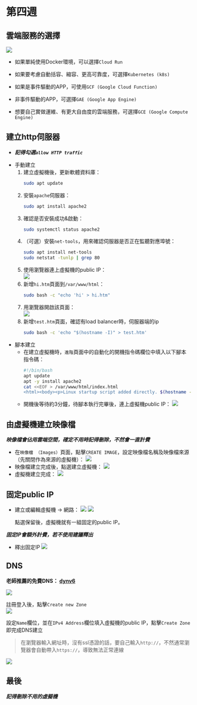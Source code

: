 # 第四週

## 雲端服務的選擇
![](src/linux-2024100101.jpg)

* 如果單純使用Docker環境，可以選擇`Cloud Run`

* 如果要考慮自動括容、縮容、更高可靠度，可選擇`Kubernetes (k8s)`

* 如果是事件驅動的APP，可使用`GCF (Google Cloud Function)`

* 非事件驅動的APP，可選擇`GAE (Google App Engine)`

* 想要自己實做運維、有更大自由度的雲端服務，可選擇`GCE (Google Compute Engine)`

## 建立http伺服器
- ***記得勾選`allow HTTP traffic`***

* 手動建立
    1. 建立虛擬機後，更新軟體資料庫：<br>
        ```bash
        sudo apt update
        ```
    2. 安裝`apache`伺服器：<br>
        ```bash
        sudo apt install apache2
        ```
    3. 確認是否安裝成功&啟動：<br>
        ```bash
        sudo systemctl status apache2
        ```
    4. （可選）安裝`net-tools`，用來確認伺服器是否正在監聽對應埠號：<br>
        ```bash
        sudo apt install net-tools
        sudo netstat -tunlp | grep 80
        ```
    5. 使用瀏覽器連上虛擬機的public IP：<br>
        ![](src/linux-2024100102.png)
    6. 新增`hi.htm`頁面到`/var/www/html`：
        ```bash
        sudo bash -c "echo 'hi' > hi.htm"
        ```
    7. 用瀏覽器開啟該頁面：<br>
        ![](src/linux-2024100103.png)
    8. 新增`test.htm`頁面，確認有load balancer時，伺服器端的ip
        ```bash
        sudo bash -c 'echo "$(hostname -I)" > test.htm'
        ```
* 腳本建立
    - 在建立虛擬機時，`進階`頁面中的自動化的開機指令碼欄位中填入以下腳本指令碼：
        ```bash
        #!/bin/bash
        apt update
        apt -y install apache2
        cat <<EOF > /var/www/html/index.html
        <html><body><p>Linux startup script added directly. $(hostname -I)</p></body></html>
        ```
    - 開機後等待約3分鐘，待腳本執行完畢後，連上虛擬機public IP：
        ![](src/linux-2024100104.png)

## 由虛擬機建立映像檔
***映像檔會佔用雲端空間，確定不用時記得刪除，不然會一直計費***
* 在`映像檔 （Images）`頁面，點擊`CREATE IMAGE`，設定映像檔名稱及映像檔來源（先關閉作為來源的虛擬機）：
    ![](src/linux-2024100105.png)
* 映像檔建立完成後，點選建立虛擬機：
    ![](src/linux-2024100106.png)
* 虛擬機建立完成：
    ![](src/linux-2024100112.png)

## 固定public IP
* 建立或編輯虛擬機 -> 網路：
    ![](src/linux-2024100107.png)
    ![](src/linux-2024100108.png)

    點選保留後，虛擬機就有一組固定的public IP。

***固定IP會額外計費，若不使用建議釋出***
* 釋出固定IP
    ![](src/linux-2024100109.png)

## DNS
**老師推薦的免費DNS： [dynv6](https://dynv6.com)**

![](src/linux-2024100110.png)

註冊登入後，點擊`Create new Zone`<br>
![](src/linux-2024100111.png)

設定`Name`欄位，並在`IPv4 Address`欄位填入虛擬機的public IP，點擊`Create Zone`即完成DNS建立<br>
> 在瀏覽器輸入網址時，沒有ssl憑證的話，要自己輸入`http://`，不然通常瀏覽器會自動帶入`https://`，導致無法正常連線

![](src/linux-2024100113.png)

## 最後
***記得刪除不用的虛擬機***
